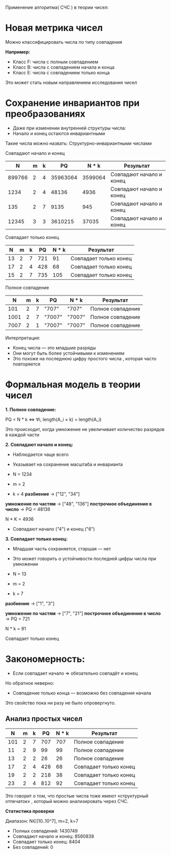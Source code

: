 Применение алгоритма( СЧС ) в теории чисел:

# Новая метрика чисел
Можно классифицировать числа по типу совпадения

**Например:**

- Класс F: числа с полным совпадением
- Класс B: числа с совпадением начала и конца
- Класс E: числа с совпадением только конца

Это может стать новым направлением исследования чисел

# Сохранение инвариантов при преобразованиях
- Даже при изменении внутренней структуры числа: 
- Начало и конец остаются инвариантными

Такие числа можно назвать: Структурно-инвариантными числами

Совпадают начало и конец

| N | m | k | PQ | N * k | Результат |
|---|---|---|----|-------|-----------|
| 899766 | 2 | 4 | 35963064 | 3599064 | Совпадают начало и конец |
| 1234 | 2 | 4 | 48136 | 4936 | Совпадают начало и конец |
| 135  | 2 | 7 | 9135 | 945 |  Совпадают начало и конец |
|12345 | 3 | 3 |3610215|37035| Совпадают начало и конец |

Совпадает только конец

| N | m | k | PQ | N * k | Результат |
|---|---|---|----|-------|-----------|
|13 | 2 | 7 | 721 |  91  |  Совпадает только конец |
| 17 | 2 | 4 | 428 | 68  |  Совпадает только конец |
| 15 | 2 | 7 | 735 | 105 |  Совпадает только конец |


Полное совпадение

| N | m | k | PQ | N * k | Результат |
|---|---|---|----|-------|-----------|
| 101 | 2 | 7 | "707" | "707" | Полное совпадение |
| 1001 | 2 | 7 | "7007" | "7007" | Полное совпадение |
| 7007 | 2 | 1 | "7007" | "7007" | Полное совпадение |

 Интерпретация:

- Конец числа — это младшие разряды
- Они могут быть более устойчивыми к изменениям
- Это похоже на последнюю цифру простого числа , которая часто повторяется

# Формальная модель в теории чисел
**1. Полное совпадение:**

PQ = N * k ⇔ ∀i, length(A_i × k) = length(A_i)

Это происходит, когда умножение не увеличивает количество разрядов в каждой части

**2. Совпадают начало и конец:**
- Наблюдается чаще всего
- Указывает на сохранение масштаба и инварианта

- N = 1234
- m = 2
- k = 4
**разбиение** → ["12", "34"]

**умножение по частям** → ["48", "136"] **построчное объединение в число** → PQ = 48136

N * K = 4936

- Совпадают начало ("4") и конец ("6")

**3. Совпадает только конец:**
- Младшая часть сохраняется, старшая — нет
- Это может говорить о устойчивости последней цифры числа при умножении

- N = 13
- m = 2
- k = 7

**разбиение** → ["1", "3"]

**умножение по частям** → ["7", "21"] **построчное объединение в число** → PQ = 721

N * k = 91

Совпадает только конец

# Закономерность:

- Если совпадает начало ⇒ обязательно совпадёт и конец

Но обратное неверно:

- Совпадение только конца — возможно без совпадения начала 

Это свойство пока ни разу не было опровергнуто.

## Анализ простых чисел

| N | m | k | PQ | N * k | Результат |
|---|---|---|----|-------|-----------|
|101| 2 | 7 |707 |  707  |  Полное совпадение |
|11 | 2 | 9 | 99 |  99   |  Полное совпадение |
|13 | 2 | 2 | 26 |  26   |  Полное совпадение |
|17 | 2 | 4 | 428|  68   | Совпадает только конец |
|19| 2 | 2 | 218 |  38   | Совпадает только конец |
|23| 2 | 4 | 812 |  92   | Совпадает только конец |

Это говорит о том, что простые числа тоже имеют «структурный отпечаток» , который можно анализировать через СЧС.

**Статистика проверки**

Диапазон: N∈[10..10^7], m=2, k=7

- Полных совпадений: 1430749
- Совпадают начало и конец: 8560838
- Совпадает только конец: 8404
- Без совпадений: 0
